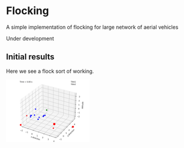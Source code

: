 # Flocking

A simple implementation of flocking for large network of aerial vehicles

Under development

## Initial results

Here we see a flock sort of working. 

<p float="center">
  <img src="https://github.com/tjards/flocking_network/blob/master/Figs/animation_1.gif" width="45%" />
</p>

<div align="left"> 


